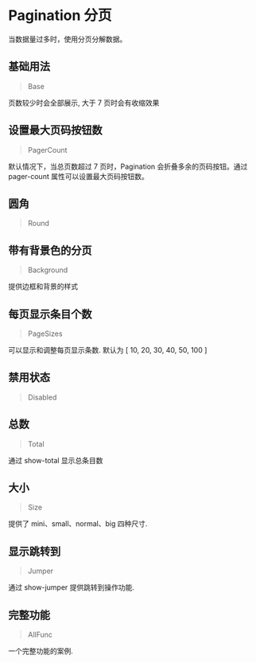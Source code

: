 <!-- @api: OtPagination.vue/OtPaginationAPI.md -->

# Pagination 分页

当数据量过多时，使用分页分解数据。

## 基础用法

> Base

页数较少时会全部展示, 大于 7 页时会有收缩效果

## 设置最大页码按钮数

> PagerCount

默认情况下，当总页数超过 7 页时，Pagination 会折叠多余的页码按钮。通过 pager-count 属性可以设置最大页码按钮数。

## 圆角

> Round



## 带有背景色的分页

> Background

提供边框和背景的样式

## 每页显示条目个数

> PageSizes

可以显示和调整每页显示条数. 默认为 [ 10, 20, 30, 40, 50, 100 ]

## 禁用状态

> Disabled



## 总数

> Total

通过 show-total 显示总条目数

## 大小

> Size

提供了 mini、small、normal、big 四种尺寸.

## 显示跳转到

> Jumper

通过 show-jumper 提供跳转到操作功能.

## 完整功能

> AllFunc

一个完整功能的案例.
